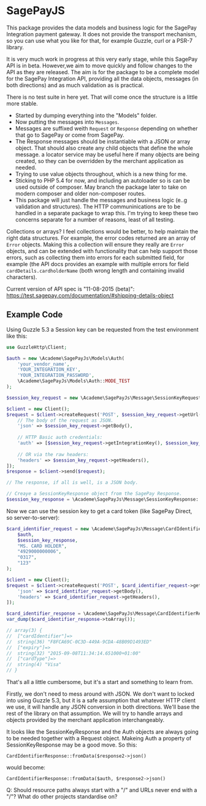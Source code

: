 # SagePayJS

This package provides the data models and business logic for the SagePay Integration payment gateway.
It does not provide the transport mechanism, so you can use what you like for that,
for example Guzzle, curl or a PSR-7 library.

It is very much work in progress at this very early stage, while this SagePay API is in beta.
However,we aim to move quickly and follow changes to the API as they are released.
The aim is for the package to be a complete model for the SagePay Integration API, providing all the data
objects, messages (in both directions) and as much validation as is practical.

There is no test suite in here yet. That will come once the structure is a little more stable.

* Started by dumping everything into the "Models" folder.
* Now putting the messages into `Messages`.
* Messages are suffixed weith `Request` or `Response` depending on whether that go to SagePay or come from SagePay.
* The Response messages should be instantiable with a JSON or array object.
  That should also create any child objects that define the whole message.
  a locator service may be useful here if many objects are being created, so they can be overridden
  by the merchant application as needed.
* Trying to use value objects throughout, which is a new thing for me.
* Sticking to PHP 5.4 for now, and including an autoloader so is can be used outside of composer.
  May branch the package later to take on modern composer and older non-composer routes.
* This package will just handle the messages and business logic (e..g validation and structures).
  The HTTP communinications are to be handled in a separate package to wrap this.
  I'm trying to keep these two concerns separate for a number of reasons, least of all testing.

Collections or arrays? I feel collections would be better, to help maintain the right data structures.
For example, the error codes returned are an array of `Error` objects. Making this a collection will
ensure they really are `Error` objects, and can be extended with functionality that can help support
those errors, such as collecting them into errors for each submitted field, for example (the API docs
provides an example with multiple errors for field `cardDetails.cardholderName` (both wrong length and
containing invalid characters).

Current version of API spec is "11-08-2015 (beta)":
https://test.sagepay.com/documentation/#shipping-details-object

## Example Code

Using Guzzle 5.3 a Session key can be requested from the test environment like this:

~~~php
use GuzzleHttp\Client;

$auth = new \Academe\SagePayJs\Models\Auth(
    'your_vendor_name',
    'YOUR_INTEGRATION_KEY',
    'YOUR_INTEGRATION_PASSWORD',
    \Academe\SagePayJs\Models\Auth::MODE_TEST
);

$session_key_request = new \Academe\SagePayJs\Message\SessionKeyRequest($auth);

$client = new Client();
$request = $client->createRequest('POST', $session_key_request->getUrl(), [
    // The body of the request as JSON.
    'json' => $session_key_request->getBody(),
    
    // HTTP Basic auth credentials:
    'auth' => [$session_key_request->getIntegrationKey(), $session_key_request->getIntegrationPassword()],
    
    // OR via the raw headers:
    'headers' => $session_key_request->getHeaders(),
]);
$response = $client->send($request);

// The response, if all is well, is a JSON body.

// Creaye a SessionKeyResponse object from the SagePay Response.
$session_key_response = \Academe\SagePayJs\Message\SessionKeyResponse::fromData($response->json());
~~~

Now we can use the session key to get a card token (like SagePay Direct, so server-to-server):

~~~php
$card_identifier_request = new \Academe\SagePayJs\Message\CardIdentifierRequest(
    $auth,
    $session_key_response,
    "MS. CARD HOLDER",
    "4929000000006",
    "0317",
    "123"
);

$client = new Client();
$request = $client->createRequest('POST', $card_identifier_request->getUrl(), [
    'json' => $card_identifier_request->getBody(),
    'headers' => $card_identifier_request->getHeaders(),
]);

$card_identifier_response = \Academe\SagePayJs\Message\CardIdentifierResponse::fromData($response2->json());
var_dump($card_identifier_response->toArray());

// array(3) {
//  ["cardIdentifier"]=>
//  string(36) "F8FCA69C-0C3D-449A-9CDA-48B09D1493ED"
//  ["expiry"]=>
//  string(32) "2015-09-08T11:34:14.651000+01:00"
//  ["cardType"]=>
//  string(4) "Visa"
// }


~~~

That's all a little cumbersome, but it's a start and something to learn from.

Firstly, we don't need to mess around with JSON. We don't want to locked into using
Guzzle 5.3, but it is a safe assumption that whatever HTTP client we use, it will
handle any JSON conversion in both directions. We'll base the rest of the library
on that assumption. We will try to handle arrays and objects provided by the
merchant application interchangeably.

It looks like the SessionKeyResponse and the Auth objects are always going to be
needed together with a Request object. Makeing Auth a property of SessionKeyResponse
may be a good move. So this:

    CardIdentifierResponse::fromData($response2->json()

would become:

    CardIdentifierResponse::fromData($auth, $response2->json()

Q: Should resource paths always start with a "/" and URLs never end with a "/"?
What do other projects standardise on?

